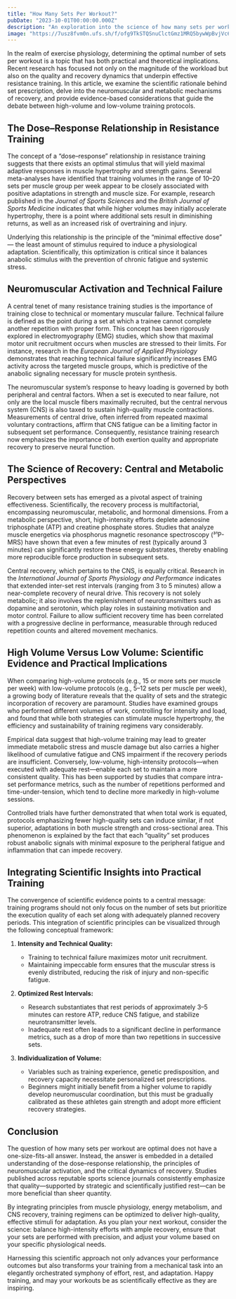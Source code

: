 ```yaml
---
title: "How Many Sets Per Workout?"
pubDate: "2023-10-01T00:00:00.000Z"
description: "An exploration into the science of how many sets per workout are optimal."
image: "https://7usz8fvm0n.ufs.sh/f/ofg9TkSTQSnuClctGmz1MRQ5bywWpBvjVc6Ym7IzLAExg3Oe"
---
```


<!-- ![Workout Illustration](https://7usz8fvm0n.ufs.sh/f/ofg9TkSTQSnuClctGmz1MRQ5bywWpBvjVc6Ym7IzLAExg3Oe) -->

In the realm of exercise physiology, determining the optimal number of sets per workout is a topic that has both practical and theoretical implications. Recent research has focused not only on the magnitude of the workload but also on the quality and recovery dynamics that underpin effective resistance training. In this article, we examine the scientific rationale behind set prescription, delve into the neuromuscular and metabolic mechanisms of recovery, and provide evidence-based considerations that guide the debate between high-volume and low-volume training protocols.

## The Dose–Response Relationship in Resistance Training

The concept of a “dose–response” relationship in resistance training suggests that there exists an optimal stimulus that will yield maximal adaptive responses in muscle hypertrophy and strength gains. Several meta-analyses have identified that training volumes in the range of 10–20 sets per muscle group per week appear to be closely associated with positive adaptations in strength and muscle size. For example, research published in the _Journal of Sports Sciences_ and the _British Journal of Sports Medicine_ indicates that while higher volumes may initially accelerate hypertrophy, there is a point where additional sets result in diminishing returns, as well as an increased risk of overtraining and injury.

Underlying this relationship is the principle of the “minimal effective dose” — the least amount of stimulus required to induce a physiological adaptation. Scientifically, this optimization is critical since it balances anabolic stimulus with the prevention of chronic fatigue and systemic stress.

## Neuromuscular Activation and Technical Failure

A central tenet of many resistance training studies is the importance of training close to technical or momentary muscular failure. Technical failure is defined as the point during a set at which a trainee cannot complete another repetition with proper form. This concept has been rigorously explored in electromyography (EMG) studies, which show that maximal motor unit recruitment occurs when muscles are stressed to their limits. For instance, research in the _European Journal of Applied Physiology_ demonstrates that reaching technical failure significantly increases EMG activity across the targeted muscle groups, which is predictive of the anabolic signaling necessary for muscle protein synthesis.

The neuromuscular system’s response to heavy loading is governed by both peripheral and central factors. When a set is executed to near failure, not only are the local muscle fibers maximally recruited, but the central nervous system (CNS) is also taxed to sustain high-quality muscle contractions. Measurements of central drive, often inferred from repeated maximal voluntary contractions, affirm that CNS fatigue can be a limiting factor in subsequent set performance. Consequently, resistance training research now emphasizes the importance of both exertion quality and appropriate recovery to preserve neural function.

## The Science of Recovery: Central and Metabolic Perspectives

Recovery between sets has emerged as a pivotal aspect of training effectiveness. Scientifically, the recovery process is multifactorial, encompassing neuromuscular, metabolic, and hormonal dimensions. From a metabolic perspective, short, high-intensity efforts deplete adenosine triphosphate (ATP) and creatine phosphate stores. Studies that analyze muscle energetics via phosphorus magnetic resonance spectroscopy (³¹P-MRS) have shown that even a few minutes of rest (typically around 3 minutes) can significantly restore these energy substrates, thereby enabling more reproducible force production in subsequent sets.

Central recovery, which pertains to the CNS, is equally critical. Research in the _International Journal of Sports Physiology and Performance_ indicates that extended inter-set rest intervals (ranging from 3 to 5 minutes) allow a near-complete recovery of neural drive. This recovery is not solely metabolic; it also involves the replenishment of neurotransmitters such as dopamine and serotonin, which play roles in sustaining motivation and motor control. Failure to allow sufficient recovery time has been correlated with a progressive decline in performance, measurable through reduced repetition counts and altered movement mechanics.

## High Volume Versus Low Volume: Scientific Evidence and Practical Implications

When comparing high-volume protocols (e.g., 15 or more sets per muscle per week) with low-volume protocols (e.g., 5–12 sets per muscle per week), a growing body of literature reveals that the quality of sets and the strategic incorporation of recovery are paramount. Studies have examined groups who performed different volumes of work, controlling for intensity and load, and found that while both strategies can stimulate muscle hypertrophy, the efficiency and sustainability of training regimens vary considerably.

Empirical data suggest that high-volume training may lead to greater immediate metabolic stress and muscle damage but also carries a higher likelihood of cumulative fatigue and CNS impairment if the recovery periods are insufficient. Conversely, low-volume, high-intensity protocols—when executed with adequate rest—enable each set to maintain a more consistent quality. This has been supported by studies that compare intra-set performance metrics, such as the number of repetitions performed and time-under-tension, which tend to decline more markedly in high-volume sessions.

Controlled trials have further demonstrated that when total work is equated, protocols emphasizing fewer high-quality sets can induce similar, if not superior, adaptations in both muscle strength and cross-sectional area. This phenomenon is explained by the fact that each “quality” set produces robust anabolic signals with minimal exposure to the peripheral fatigue and inflammation that can impede recovery.

## Integrating Scientific Insights into Practical Training

The convergence of scientific evidence points to a central message: training programs should not only focus on the number of sets but prioritize the execution quality of each set along with adequately planned recovery periods. This integration of scientific principles can be visualized through the following conceptual framework:

1. **Intensity and Technical Quality:**

   - Training to technical failure maximizes motor unit recruitment.
   - Maintaining impeccable form ensures that the muscular stress is evenly distributed, reducing the risk of injury and non-specific fatigue.

2. **Optimized Rest Intervals:**

   - Research substantiates that rest periods of approximately 3–5 minutes can restore ATP, reduce CNS fatigue, and stabilize neurotransmitter levels.
   - Inadequate rest often leads to a significant decline in performance metrics, such as a drop of more than two repetitions in successive sets.

3. **Individualization of Volume:**
   - Variables such as training experience, genetic predisposition, and recovery capacity necessitate personalized set prescriptions.
   - Beginners might initially benefit from a higher volume to rapidly develop neuromuscular coordination, but this must be gradually calibrated as these athletes gain strength and adopt more efficient recovery strategies.

## Conclusion

The question of how many sets per workout are optimal does not have a one-size-fits-all answer. Instead, the answer is embedded in a detailed understanding of the dose–response relationship, the principles of neuromuscular activation, and the critical dynamics of recovery. Studies published across reputable sports science journals consistently emphasize that quality—supported by strategic and scientifically justified rest—can be more beneficial than sheer quantity.

By integrating principles from muscle physiology, energy metabolism, and CNS recovery, training regimens can be optimized to deliver high-quality, effective stimuli for adaptation. As you plan your next workout, consider the science: balance high-intensity efforts with ample recovery, ensure that your sets are performed with precision, and adjust your volume based on your specific physiological needs.

Harnessing this scientific approach not only advances your performance outcomes but also transforms your training from a mechanical task into an elegantly orchestrated symphony of effort, rest, and adaptation. Happy training, and may your workouts be as scientifically effective as they are inspiring.
